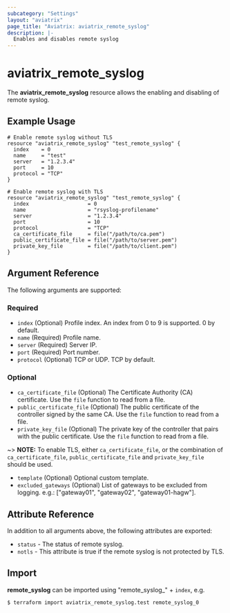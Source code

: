 ```yaml
---
subcategory: "Settings"
layout: "aviatrix"
page_title: "Aviatrix: aviatrix_remote_syslog"
description: |-
  Enables and disables remote syslog
---
```


# aviatrix_remote_syslog

The **aviatrix_remote_syslog** resource allows the enabling and disabling of remote syslog.

## Example Usage

```hcl
# Enable remote syslog without TLS
resource "aviatrix_remote_syslog" "test_remote_syslog" {
  index    = 0
  name     = "test"
  server   = "1.2.3.4"
  port     = 10
  protocol = "TCP"
}
```

```hcl
# Enable remote syslog with TLS
resource "aviatrix_remote_syslog" "test_remote_syslog" {
  index                   = 0
  name                    = "rsyslog-profilename"
  server                  = "1.2.3.4"
  port                    = 10
  protocol                = "TCP"
  ca_certificate_file     = file("/path/to/ca.pem")
  public_certificate_file = file("/path/to/server.pem")
  private_key_file        = file("/path/to/client.pem")
}
```

## Argument Reference

The following arguments are supported:

### Required
* `index` (Optional) Profile index. An index from 0 to 9 is supported. 0 by default.
* `name` (Required) Profile name.  
* `server` (Required) Server IP.
* `port` (Required) Port number.
* `protocol` (Optional) TCP or UDP. TCP by default.

### Optional
* `ca_certificate_file` (Optional) The Certificate Authority (CA) certificate. Use the `file` function to read from a file.
* `public_certificate_file` (Optional) The public certificate of the controller signed by the same CA. Use the `file` function to read from a file.
* `private_key_file` (Optional) The private key of the controller that pairs with the public certificate. Use the `file` function to read from a file.

~> **NOTE:** To enable TLS, either `ca_certificate_file`, or the combination of `ca_certificate_file`, `public_certificate_file` and `private_key_file` should be used.

* `template` (Optional) Optional custom template.
* `excluded_gateways` (Optional) List of gateways to be excluded from logging. e.g.: ["gateway01", "gateway02", "gateway01-hagw"].

## Attribute Reference

In addition to all arguments above, the following attributes are exported:

* `status` - The status of remote syslog.
* `notls` - This attribute is true if the remote syslog is not protected by TLS.

## Import

**remote_syslog** can be imported using "remote_syslog_" + `index`, e.g.

```
$ terraform import aviatrix_remote_syslog.test remote_syslog_0
```
